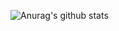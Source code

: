 
![Anurag's github stats](https://github-readme-stats.vercel.app/api?username=Mrlinkwii&show_icons=true&title_color=fff&icon_color=79ff97&text_color=9f9f9f&bg_color=151515)
<!--
**Mrlinkwii/Mrlinkwii** is a ✨ _special_ ✨ repository because its `README.md` (this file) appears on your GitHub profile.

Here are some ideas to get you started:

- 🔭 I’m currently working on ...
- 🌱 I’m currently learning ...
- 👯 I’m looking to collaborate on ...
- 🤔 I’m looking for help with ...
- 💬 Ask me about ...
- 📫 How to reach me: ...
- 😄 Pronouns: ...
- ⚡ Fun fact: ...
-->
